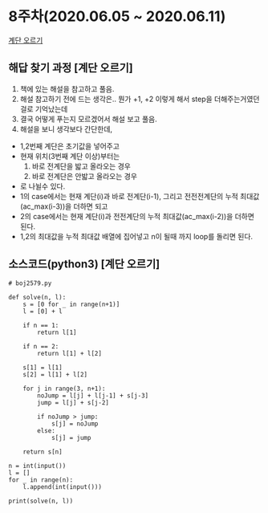 # 8주차(2020.06.05 ~ 2020.06.11)
[계단 오르기](https://www.acmicpc.net/problem/2579)

## 해답 찾기 과정 [계단 오르기]
1. 책에 있는 해설을 참고하고 풀음.
2. 해설 참고하기 전에 드는 생각은.. 뭔가 +1, +2 이렇게 해서 step을 더해주는거였던걸로 기억났는데
3. 결국 어떻게 푸는지 모르겠어서 해설 보고 풀음.
4. 해설을 보니 생각보다 간단한데,
- 1,2번째 계단은 초기값을 넣어주고
- 현재 위치(3번째 계단 이상)부터는 
    1. 바로 전계단을 밟고 올라오는 경우
    2. 바로 전계단은 안밟고 올라오는 경우
- 로 나뉠수 있다.
- 1의 case에서는 현재 계단(i)과 바로 전계단(i-1), 그리고 전전전계단의 누적 최대값(ac_max(i-3))을 더하면 되고
- 2의 case에서는 현재 계단(i)과 전전계단의 누적 최대값(ac_max(i-2))을 더하면 된다.
- 1,2의 최대값을 누적 최대값 배열에 집어넣고 n이 될때 까지 loop를 돌리면 된다.

## 소스코드(python3) [계단 오르기]
```
# boj2579.py

def solve(n, l):
    s = [0 for _ in range(n+1)]
    l = [0] + l

    if n == 1:
        return l[1]

    if n == 2:
        return l[1] + l[2]

    s[1] = l[1]
    s[2] = l[1] + l[2]

    for j in range(3, n+1):
        noJump = l[j] + l[j-1] + s[j-3]
        jump = l[j] + s[j-2]

        if noJump > jump:
            s[j] = noJump
        else:
            s[j] = jump

    return s[n]

n = int(input())
l = []
for _ in range(n):
    l.append(int(input()))

print(solve(n, l))

```